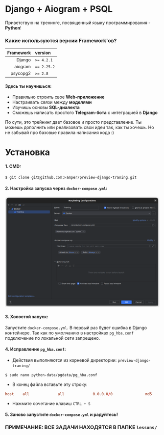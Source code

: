 # Django + Aiogram + PSQL

Приветствую на тренинге, посвященный языку программирования - **Python**!

### Какие используются версии Framework'ов?

| Framework | version     |
|----------:|:------------|
|    Django | `>= 4.2.1`  |
|   aiogram | `== 2.25.2` |
|  psycopg2 | `>= 2.8`    |

#### Здесь ты научишься:
- Правильно строить свое **Web-приложение**
- Настраивать связи между **моделями**
- Изучишь основы **SQL-диалекта**
- Сможешь написать простого **Telegram-бота** с интеграцией в **Django**

По сути, это трейнинг дает базовое и просто представление. Ты можешь дополнить или реализовать свои идеи так, как ты хочешь. Но не забывай про базовые правила написания кода :)

# Установка

#### 1. CMD:
```bash
$ git clone git@github.com:Famper/preview-django-traning.git
```

#### 2. Настройка запуска через `docker-compose.yml`:
![img.png](img.png)

#### 3. Холостой запуск:
Запустите `docker-compose.yml`. В первый раз будет ошибка в Django контейнере. Так как по умолчанию в настройках `pg_hba.conf` подключение по локальной сети запрещено.

#### 4. Исправление `pg_hba.conf`:

- Действия выполняются из корневой директории: `preview-django-traning/`

```bash
$ sudo nano python-data/pgdata/pg_hba.conf
```

- В конец файла вставьте эту строку:

```conf
host    all             all             0.0.0.0/0               md5
```

- Нажмите сочетание клавиш `CTRL + S`

#### 5. Заново запустите `docker-compose.yml` и радуйтесь!


### ПРИМЕЧАНИЕ: ВСЕ ЗАДАЧИ НАХОДЯТСЯ В ПАПКЕ `lessons/`

